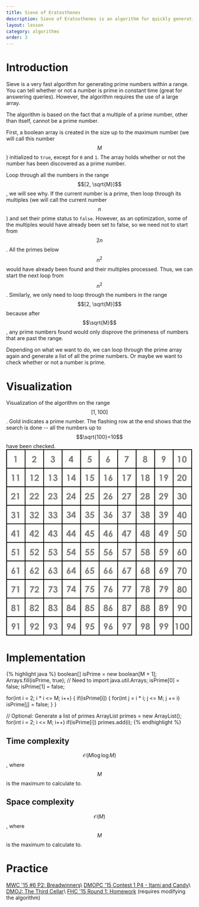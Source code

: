 ```yaml
---
title: Sieve of Eratosthenes
description: Sieve of Eratosthenes is an algorithm for quickly generating all the prime numbers below a maximum number.
layout: lesson
category: algorithms
order: 3
---
```


# Introduction
Sieve is a very fast algorithm for generating prime numbers within a range. You can tell whether or not a number is prime in constant time (great for answering queries). However, the algorithm requires the use of a large array.

The algorithm is based on the fact that a multiple of a prime number, other than itself, cannot be a prime number.

First, a boolean array is created in the size up to the maximum number (we will call this number $$M$$) initialized to `true`, except for `0` and `1`. The array holds whether or not the number has been discovered as a prime number.

Loop through all the numbers in the range $$[2, \sqrt{M}]$$, we will see why. If the current number is a prime, then loop through its multiples (we will call the current number $$n$$) and set their prime status to `false`. However, as an optimization, some of the multiples would have already been set to false, so we need not to start from $$2n$$. All the primes below $$n^2$$ would have already been found and their multiples processed. Thus, we can start the next loop from $$n^2$$. Similarly, we only need to loop through the numbers in the range $$[2, \sqrt{M}]$$ because after $$\sqrt{M}$$, any prime numbers found would only disprove the primeness of numbers that are past the range.

Depending on what we want to do, we can loop through the prime array again and generate a list of all the prime numbers. Or maybe we want to check whether or not a number is prime.

# Visualization
Visualization of the algorithm on the range $$[1, 100]$$. Gold indicates a prime number. The flashing row at the end shows that the search is done -- all the numbers up to $$\sqrt{100}=10$$ have been checked.
<img class="figure" src="../img/sieve.gif">

# Implementation
{% highlight java %}
boolean[] isPrime = new boolean[M + 1];
Arrays.fill(isPrime, true); // Need to import java.util.Arrays;
isPrime[0] = false;
isPrime[1] = false;

for(int i = 2; i * i <= M; i++) {
	if(isPrime[i]) {
		for(int j = i * i; j <= M; j += i)
			isPrime[j] = false;
	}
}

// Optional: Generate a list of primes
ArrayList<Integer> primes = new ArrayList<Integer>();
for(int i = 2; i <= M; i++)
	if(isPrime[i]) primes.add(i);
{% endhighlight %}

## Time complexity
$$\mathcal{O}(M \log \log M)$$, where $$M$$ is the maximum to calculate to.
## Space complexity
$$\mathcal{O}(M)$$, where $$M$$ is the maximum to calculate to.

# Practice
[MWC '15 #6 P2: Breadwinners](https://dmoj.ca/problem/mwc15c6p2)\\
[DMOPC '15 Contest 1 P4 - Itami and Candy](https://dmoj.ca/problem/dmopc15c1p4)\\
[DMOJ: The Third Cellar](https://dmoj.ca/problem/phantom2)\\
[FHC '15 Round 1: Homework](https://dmoj.ca/problem/fhc15c1p1) (requires modifying the algorithm)
